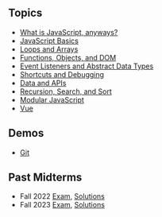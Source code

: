 ## Topics

- [What is JavaScript, anyways?](/topics/what-is-javascript/)
- [JavaScript Basics](/topics/js-basics/)
- [Loops and Arrays](/topics/loops-and-arrays/)
- [Functions, Objects, and DOM](/topics/functions-dom/)
- [Event Listeners and Abstract Data Types](/topics/event-listeners-adt/)
- [Shortcuts and Debugging](/topics/shortcuts-and-debugging/)
- [Data and APIs](/topics/data/)
- [Recursion, Search, and Sort](/topics/recursion-search-sort/)
- [Modular JavaScript](/topics/modular-js/)
- [Vue](/topics/vue/)

## Demos

- [Git](/topics/git)

## Past Midterms

- Fall 2022 [Exam](/midterms/f22.pdf), [Solutions](/midterms/f22-solutions.pdf)
- Fall 2023 [Exam](/midterms/f23.pdf), [Solutions](/midterms/f23-solutions.pdf)
